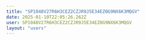 ```yaml
---
title: "SP1048V27R6H3CEZ2CZJR9J5E34EZ0G9NX6K3MQGV"
date: 2025-01-10T22:05:26.262Z
user: SP1048V27R6H3CEZ2CZJR9J5E34EZ0G9NX6K3MQGV
layout: "users"
---
```

    